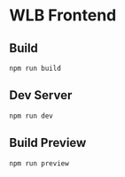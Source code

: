 # WLB Frontend

## Build

```
npm run build
```

## Dev Server

```
npm run dev
```

## Build Preview

```
npm run preview
```
